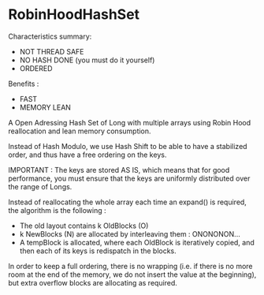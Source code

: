 # RobinHoodHashSet

Characteristics summary:

- NOT THREAD SAFE
- NO HASH DONE (you must do it yourself)
- ORDERED

Benefits :

- FAST
- MEMORY LEAN

A Open Adressing Hash Set of Long with multiple arrays using Robin Hood 
reallocation and lean memory consumption.

Instead of Hash Modulo, we use Hash Shift to be able to have a stabilized order, 
and thus have a free ordering on the keys.

IMPORTANT : The keys are stored AS IS, which means that for good performance, you must 
ensure that the keys are uniformly distributed over the range of Longs.

Instead of reallocating the whole array each time an expand() is required, 
the algorithm is the following :

- The old layout contains k OldBlocks (O)
- k NewBlocks (N) are allocated by interleaving them : ONONONON...
- A tempBlock is allocated, where each OldBlock is iteratively copied, and 
  then each of its keys is redispatch in the blocks.

In order to keep a full ordering, there is no wrapping (i.e. if there is no 
more room at the end of the memory, we do not insert the value at the beginning), 
but extra overflow blocks are allocating as required.
